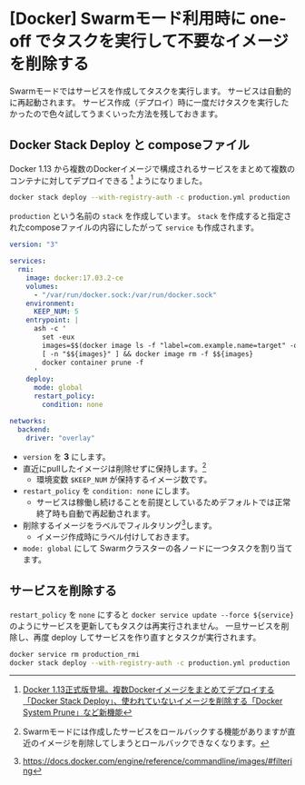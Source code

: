 # [Docker] Swarmモード利用時に one-off でタスクを実行して不要なイメージを削除する

Swarmモードではサービスを作成してタスクを実行します。
サービスは自動的に再起動されます。
サービス作成（デプロイ）時に一度だけタスクを実行したかったので色々試してうまくいった方法を残しておきます。

## Docker Stack Deploy と composeファイル

Docker 1.13 から複数のDockerイメージで構成されるサービスをまとめて複数のコンテナに対してデプロイできる [^1] ようになりました。


```bash
docker stack deploy --with-registry-auth -c production.yml production
```

`production` という名前の `stack` を作成しています。
`stack` を作成すると指定されたcomposeファイルの内容にしたがって `service` も作成されます。


```yml:docker-compose.yml
version: "3"

services:
  rmi:
    image: docker:17.03.2-ce
    volumes:
      - "/var/run/docker.sock:/var/run/docker.sock"
    environment:
      KEEP_NUM: 5
    entrypoint: |
      ash -c '
        set -eux
        images=$$(docker image ls -f "label=com.example.name=target" -q | tail -n +$$(($${KEEP_NUM}+1)))
        [ -n "$${images}" ] && docker image rm -f $${images}
        docker container prune -f
      '
    deploy:
      mode: global
      restart_policy:
        condition: none

networks:
  backend:
    driver: "overlay"
```

- `version` を __3__ にします。
- 直近にpullしたイメージは削除せずに保持します。[^2]
    - 環境変数 `$KEEP_NUM` が保持するイメージ数です。
- `restart_policy` を `condition: none` にします。
    - サービスは稼働し続けることを前提としているためデフォルトでは正常終了時も自動で再起動されます。
- 削除するイメージをラベルでフィルタリング[^3]します。
    - イメージ作成時にラベル付けしておきます。
- `mode: global` にして Swarmクラスターの各ノードに一つタスクを割り当てます。

## サービスを削除する

`restart_policy` を `none` にすると `docker service update --force ${service}` のようにサービスを更新してもタスクは再実行されません。
一旦サービスを削除し、再度 deploy してサービスを作り直すとタスクが実行されます。

```bash
docker service rm production_rmi
docker stack deploy --with-registry-auth -c production.yml production
```


[^1]: [Docker 1.13正式版登場。複数Dockerイメージをまとめてデプロイする「Docker Stack Deploy」、使われていないイメージを削除する「Docker System Prune」など新機能](http://www.publickey1.jp/blog/17/docker_113dockerdocker_stack_deploydocker_system_prune.html)

[^2]: Swarmモードには作成したサービスをロールバックする機能がありますが直近のイメージを削除してしまうとロールバックできなくなります。

[^3]: https://docs.docker.com/engine/reference/commandline/images/#filtering